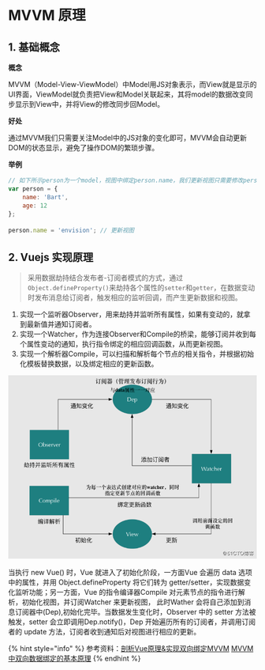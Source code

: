 # MVVM 原理

## 1. 基础概念

**概念**

MVVM（Model-View-ViewModel）中Model用JS对象表示，而View就是显示的UI界面，ViewModel就负责把View和Model关联起来，其将model的数据改变同步显示到View中，并将View的修改同步回Model。

**好处**

通过MVVM我们只需要关注Model中的JS对象的变化即可，MVVM会自动更新DOM的状态显示，避免了操作DOM的繁琐步骤。

**举例**

```javascript
// 如下所示person为一个model，视图中绑定person.name，我们更新视图只需要修改person.name即可。
var person = {
    name: 'Bart',
    age: 12
};

person.name = 'envision'; // 更新视图
```

## 2. Vuejs 实现原理

> 采用数据劫持结合发布者-订阅者模式的方式，通过`Object.defineProperty()`来劫持各个属性的`setter`和`getter`，在数据变动时发布消息给订阅者，触发相应的监听回调，而产生更新数据和视图。

1. 实现一个监听器Observer，用来劫持并监听所有属性，如果有变动的，就拿到最新值并通知订阅者。
2. 实现一个Watcher，作为连接Observer和Compile的桥梁，能够订阅并收到每个属性变动的通知，执行指令绑定的相应回调函数，从而更新视图。
3. 实现一个解析器Compile，可以扫描和解析每个节点的相关指令，并根据初始化模板替换数据，以及绑定相应的更新函数。

<img src='./img/pic2.png'>

当执行 new Vue() 时，Vue 就进入了初始化阶段，一方面Vue 会遍历 data 选项中的属性，并用 Object.defineProperty 将它们转为 getter/setter，实现数据变化监听功能；另一方面，Vue 的指令编译器Compile 对元素节点的指令进行解析，初始化视图，并订阅Watcher 来更新视图， 此时Wather 会将自己添加到消息订阅器中(Dep),初始化完毕。当数据发生变化时，Observer 中的 setter 方法被触发，setter 会立即调用Dep.notify()，Dep 开始遍历所有的订阅者，并调用订阅者的 update 方法，订阅者收到通知后对视图进行相应的更新。



{% hint style="info" %} 参考资料：[剖析Vue原理&实现双向绑定MVVM](https://segmentfault.com/a/1190000006599500)   [MVVM中双向数据绑定的基本原理](https://www.cnblogs.com/dashnowords/p/9955460.html) {% endhint %}

